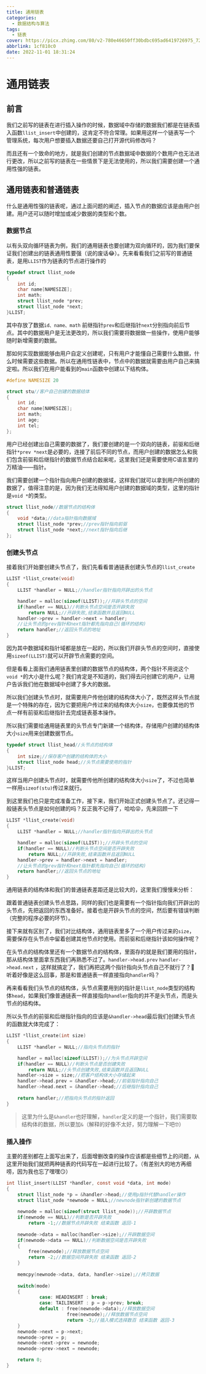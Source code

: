 ```yaml
---
title: 通用链表
categories: 
  - 数据结构与算法
tags:
  - 链表
cover: https://picx.zhimg.com/80/v2-780e46650ff30bdbc695ad6419726975_720w.webp
abbrlink: 1cf810c0
date: 2022-11-01 18:31:24
---
```


# 通用链表

## 前言

我们之前写的链表在进行插入操作的时候，数据域中存储的数据我们都是在链表插入函数`llist_insert`中创建的，这肯定不符合常理。如果用这样一个链表写一个管理系统，每次用户想要插入数据还要自己打开源代码修改吗？

而且还有一个致命的地方，就是我们创建的节点数据域中数据的个数用户也无法进行更改，所以之前写的链表在一些情景下是无法使用的，所以我们需要创建一个通用性强的链表。

## 通用链表和普通链表

什么是通用性强的链表呢，通过上面问题的阐述，插入节点的数据应该是由用户创建。用户还可以随时增加或减少数据的类型和个数。

### 数据节点

以有头双向循环链表为例，我们的通用链表也要创建为双向循环的，因为我们要保证我们创建出的链表通用性要强（说的废话😂）。先来看看我们之前写的普通链表，是用`LLIST`作为链表的节点进行操作的

```c
typedef struct llist_node
{
	int id;
	char name[NAMESIZE];
	int math;
	struct llist_node *prev;
	struct llist_node *next;
}LLIST;
```

其中存放了数据`id、name、math` 前继指针`prev`和后继指针`next`分别指向前后节点。其中的数据用户是无法更改的，所以我们需要将数据做一些操作，使用户能够随时新增需要的数据。

那如何实现数据能够由用户自定义创建呢，只有用户才能懂自己需要什么数据，什么时候需要这些数据。所以在通用性链表中，节点中的数据就需要由用户自己来搞定啦。所以我们在用户能看到的`main`函数中创建以下结构体。

```c
#define NAMESIZE 20

struct stu//客户自己创建的数据结体
{
	int id;
	char name[NAMESIZE];
	int math;
	int age;
	int tel;
};
```

用户已经创建出自己需要的数据了，我们要创建的是一个双向的链表，前驱和后继指针`*prev *next`是必要的，连接了前后不同的节点，而用户创建的数据怎么和我们包含前驱和后继指针的数据节点结合起来呢，这里我们还是需要使用C语言里的万精油——指针。

我们需要创建一个指针指向用户创建的数据域，这样我们就可以拿到用户所创建的数据了，值得注意的是，因为我们无法得知用户创建的数据域的类型，这里的指针是`void *`的类型。

```c
struct llist_node//数据节点的结构体
{
	void *data;//data指针指向数据域
	struct llist_node *prev;//prev指针指向前驱
	struct llist_node *next;//next指针指向后继
};
```

### 创建头节点

接着我们开始要创建头节点了，我们先看看普通链表创建头节点的`llist_create`

```c
LLIST *llist_create(void)
{
	LLIST *handler = NULL;//handler指针指向开辟出的头节点

	handler = malloc(sizeof(LLIST));//开辟头节点的空间
	if(handler == NULL)//判断头节点空间是否开辟失败
		return NULL;//开辟失败,结束函数并且返回NULL
	handler->prev = handler->next = handler;
	//让头节点的prev指针和next指针都先指向自己(循环的结构)
	return handler;//返回头节点的地址
}
```

因为其中数据域和指针域都是放在一起的，所以我们开辟头节点的空间时，直接使用`sizeof(LLIST)`就可以开辟节点需要的空间。

但是看看上面我们通用链表里创建的数据节点的结构体，两个指针不用说这个`void *`的大小是什么呢？我们肯定是不知道的，我们得去问创建它的用户，让用户告诉我们他在数据域中创建了多大的数据。

所以我们创建头节点时，就需要用户传他创建的结构体大小了，既然这样头节点就是一个特殊的存在，因为它要把用户传过来的结构体大小`size`，也要像其他的节点一样有前驱和后继指针去完成链表基本操作。

所以我们需要给通用链表里的头节点专门新建一个结构体，存储用户创建的结构体大小`size`用来创建数据节点。

```c
typedef struct llist_head//头节点的结构体
{
	int size;//保存客户创建的结构体的大小
	struct llist_node head;//头节点需要使用的指针
}LLIST;
```

这样当用户创建头节点时，就需要传他所创建的结构体大小`size`了，不过也简单一样用`sizeof(stu)`传过来就行。

到这里我们也只是完成准备工作，接下来，我们开始正式创建头节点了。还记得一般链表头节点是如何创建的吗？反正我不记得了，哈哈😝，先来回顾一下

```c
LLIST *llist_create(void)
{
	LLIST *handler = NULL;//handler指针指向开辟出的头节点

	handler = malloc(sizeof(LLIST));//开辟头节点的空间
	if(handler == NULL)//判断头节点空间是否开辟失败
		return NULL;//开辟失败,结束函数并且返回NULL
	handler->prev = handler->next = handler;
	//让头节点的prev指针和next指针都先指向自己(循环的结构)
	return handler;//返回头节点的地址
}
```

通用链表的结构体和我们的普通链表差距还是比较大的，这里我们慢慢来分析：

跟着普通链表创建头节点思路，同样的我们也是需要有一个指针指向我们开辟出的头节点，先把返回的东西准备好。接着也是开辟头节点的空间，然后要有错误判断（完整的程序必要的环节）。

接下来就有区别了，我们对比结构体，通用链表里多了一个用户传过来的`size`，需要保存在头节点中留着创建其他节点时使用。而前驱和后继指针该如何操作呢？

在头节点的结构体里还有一个数据节点的结构体，里面存的就是我们要用的指针，那从结构体里面拿东西我们再熟悉不过了。`handler->head.prev` `handler->head.next` ，这样就搞定了，我们再把这两个指针指向头节点自己不就行了？🤔听着好像是这么回事，那是和普通链表一样直接指向`handler`吗？

再来看看我们头节点的结构体，头节点需要用到的指针是`llist_node`类型的结构体`head`，如果我们像普通链表一样直接指向`handler`指向的并不是头节点，而是头节点的结构体。

所以头节点的前驱和后继指针指向的应该是`&handler->head`最后我们创建头节点的函数就大体完成了：

```c
LLIST *llist_create(int size)
{
	LLIST *handler = NULL;//指向头节点的指针

	handler = malloc(sizeof(LLIST));//为头节点开辟空间
	if(handler == NULL)//判断头节点是否创建失败
		return NULL;//头节点创建失败,结束函数并且返回NULL
	handler->size = size;//把客户结构体大小存储起来
	handler->head.prev = &handler->head;//前驱指针指向自己
	handler->head.next = &handler->head;//后继指针指向自己
	
	return handler;//把指向头节点的指针返回
}
```

> 这里为什么是`&handler`也好理解，`handler`定义的是一个指针，我们需要取结构体的数据，所以要加`&`（解释的好像不太好，努力理解一下吧🤓）

### 插入操作

主要的差别都在上面写出来了，后面增删改查的操作应该都是些细节上的问题，从这里开始我们就把两种链表的代码写在一起进行比较了。（有差别大的地方再细唠，因为我也忘了嘿嘿😏）

```c
int llist_insert(LLIST *handler, const void *data, int mode)
{
    struct llist_node *p = &handler->head;//使用p指针代替handler操作
    struct llist_node *newnode = NULL;//newnode指针新创建的数据节点
    
    newnode = malloc(sizeof(struct llist_node));//开辟数据节点
    if(newnode == NULL)//判断是否开辟失败
        return -1;//数据节点开辟失败 结束函数 返回-1
    
    newnode->data = malloc(handler->size);//开辟数据空间
    if(newnode->data == NULL)//判断数据空间是否开辟失败
    {
        free(newnode);//释放数据节点空间
        return -2;//数据空间开辟失败 结束函数 返回-2
    }
    
    memcpy(newnode->data, data, handler->size);//拷贝数据
    
    switch(mode)
    {
            case: HEADINSERT : break;
            case: TAILINSERT : p = p->prev; break;
            default : free(newnode->data);//释放数据空间
            		  free(newnode);//释放数据节点空间
            		  return -3;//插入模式选择数百 结束函数 返回-3
    }
    newnode->next = p->next;
    newnode->prev = p;
    newnode->next->prev = newnode;
    newnode->prev->next = newnode;

    return 0;
}
```

